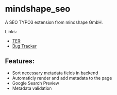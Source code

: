 mindshape_seo
==============

A SEO TYPO3 extension from mindshape GmbH.

Links:
- [TER](https://typo3.org/extensions/repository/view/mindshape_seo)
- [Bug Tracker](https://github.com/mindshape-GmbH/mindshape_seo/issues)

Features:
---------
- Sort necessary metadata fields in backend
- Automaticly render and add metadata to the page
- Google Search Preview
- Metadata validation
